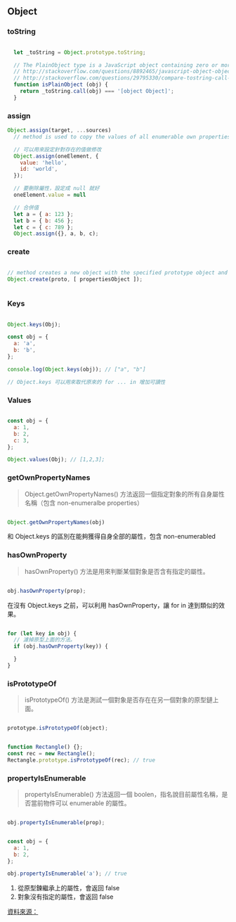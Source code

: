 ## Object

### toString 

```js

  let _toString = Object.prototype.toString;

  // The PlainObject type is a JavaScript object containing zero or more key-value pairs.‍
  // http://stackoverflow.com/questions/8892465/javascript-object-object-means
  // http://stackoverflow.com/questions/29795330/compare-tostring-call-against-tostring
  function isPlainObject (obj) {
    return _toString.call(obj) === '[object Object]';
  }

```

### assign 

```js
Object.assign(target, ...sources)
  // method is used to copy the values of all enumerable own properties from one or more source objects to a target object. It will return the target object.

  // 可以用來設定針對存在的值做修改
  Object.assign(oneElement, {
    value: 'hello',
    id: 'world',
  });

  // 要刪除屬性，設定成 null 就好
  oneElement.value = null

  // 合併值
  let a = { a: 123 };
  let b = { b: 456 };
  let c = { c: 789 };
  Object.assign({}, a, b, c);
```

### create

```js

// method creates a new object with the specified prototype object and properties.
Object.create(proto, [ propertiesObject ]);
  
```


### Keys 

```js 

Object.keys(Obj);

const obj = {
  a: 'a',
  b: 'b',
};

console.log(Object.keys(obj)); // ["a", "b"]

// Object.keys 可以用來取代原來的 for ... in 增加可讀性

```

### Values

```js

const obj = {
  a: 1,
  b: 2, 
  c: 3,
};

Object.values(Obj); // [1,2,3];

```

### getOwnPropertyNames

> Object.getOwnPropertyNames() 方法返回一個指定對象的所有自身屬性名稱（包含 non-enumeralbe properties）

```js

Object.getOwnPropertyNames(obj)

```

和 Object.keys 的區別在能夠獲得自身全部的屬性，包含 non-enumerabled

### hasOwnProperty

> hasOwnProperty() 方法是用來判斷某個對象是否含有指定的屬性。

```js

obj.hasOwnProperty(prop);

```

在沒有 Object.keys 之前，可以利用 hasOwnProperty，讓 for in 達到類似的效果。

```js

for (let key in obj) {
  // 濾掉原型上面的方法。
  if (obj.hasOwnProperty(key)) {

  }
}

```


### isPrototypeOf

> isPrototypeOf() 方法是測試一個對象是否存在在另一個對象的原型鏈上面。

```js

prototype.isPrototypeOf(object);

```

```js

function Rectangle() {};
const rec = new Rectangle();
Rectangle.prototype.isPrototypeOf(rec); // true

```

### propertyIsEnumerable 

> propertyIsEnumerable() 方法返回一個 boolen，指名說目前屬性名稱，是否當前物件可以 enumerable 的屬性。

```js

obj.propertyIsEnumerable(prop);

```

```js

const obj = {
  a: 1,
  b: 2,
};

obj.propertyIsEnumerable('a'); // true


```

1. 從原型鍊繼承上的屬性，會返回 false
2. 對象沒有指定的屬性，會返回 false

[資料來源：](http://yanhaijing.com/javascript/2015/05/08/member-of-object/)